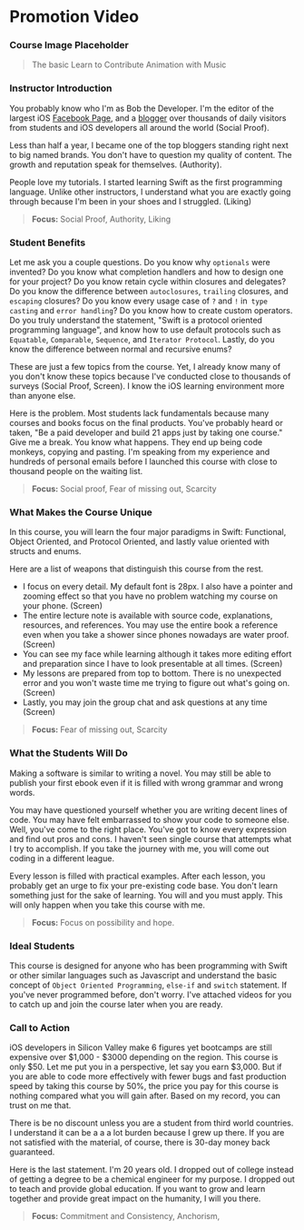 # Promotion Video

### Course Image Placeholder
> The basic Learn to Contribute Animation with Music

### Instructor Introduction
You probably know who I'm as Bob the Developer. I'm the editor of the largest iOS [Facebook Page](https://www.facebook.com/apple.ios.developers), and a [blogger](https://blog.bobthedeveloper.io) over thousands of daily visitors from students and iOS developers all around the world (Social Proof).

Less than half a year, I became one of the top bloggers standing right next to big named brands. You don't have to question my quality of content. The growth and reputation speak for themselves. (Authority).

People love my tutorials. I started learning Swift as the first programming language. Unlike other instructors, I understand what you are exactly going through because I'm been in your shoes and I struggled. (Liking)

> **Focus:** Social Proof, Authority, Liking

### Student Benefits
Let me ask you a couple questions. Do you know why `optionals` were invented? Do you know what completion handlers and how to design one for your project? Do you know retain cycle within closures and delegates? Do you know the difference between `autoclosures`, `trailing` closures, and `escaping` closures? Do you know every usage case of `?` and `!` in` type casting` and `error handling`? Do you know how to create custom operators. Do you truly understand the statement, "Swift is a protocol oriented programming language", and know how to use default protocols such as `Equatable`, `Comparable`, `Sequence`, and `Iterator Protocol`. Lastly, do you know the difference between normal and recursive enums?

These are just a few topics from the course. Yet, I already know many of you don't know these topics because I've conducted close to thousands of surveys (Social Proof, Screen). I know the iOS learning environment more than anyone else.

Here is the problem. Most students lack fundamentals because many courses and books focus on the final products. You've probably heard or taken, "Be a paid developer and build 21 apps just by taking one course." Give me a break. You know what happens. They end up being code monkeys, copying and pasting. I'm speaking from my experience and hundreds of personal emails before I launched this course with close to thousand people on the waiting list.  

> **Focus:** Social proof, Fear of missing out, Scarcity

### What Makes the Course Unique
In this course, you will learn the four major paradigms in Swift: Functional, Object Oriented, and Protocol Oriented, and lastly value oriented with structs and enums.

Here are a list of weapons that distinguish this course from the rest.

- I focus on every detail. My default font is 28px. I also have a pointer and zooming effect so that you have no problem watching my course on your phone. (Screen)
- The entire lecture note is available with source code, explanations, resources, and references. You may use the entire book a reference even when you take a shower since phones nowadays are water proof. (Screen)
- You can see my face while learning although it takes more editing effort and preparation since I have to look presentable at all times. (Screen)
- My lessons are prepared from top to bottom. There is no unexpected error and you won't waste time me trying to figure out what's going on. (Screen)
- Lastly, you may join the group chat and ask questions at any time (Screen)

> **Focus:** Fear of missing out, Scarcity

### What the Students Will Do
Making a software is similar to writing a novel. You may still be able to publish your first ebook even if it is filled with wrong grammar and wrong words.

You may have questioned yourself whether you are writing decent lines of code. You may have felt embarrassed to show your code to someone else. Well, you've come to the right place. You've got to know every expression and find out pros and cons. I haven't seen single course that attempts what I try to accomplish. If you take the journey with me, you will come out coding in a different league.

Every lesson is filled with practical examples. After each lesson, you probably get an urge to fix your pre-existing code base. You don't learn something just for the sake of learning. You will and you must apply. This will only happen when you take this course with me.

 >**Focus:**  Focus on possibility and hope.

### Ideal Students
This course is designed for anyone who has been programming with Swift or other similar languages such as Javascript and understand the basic concept of `Object Oriented Programming`, `else-if` and `switch` statement. If you've never programmed before, don't worry. I've attached  videos for you to catch up and join the course later when you are ready.

### Call to Action
iOS developers in Silicon Valley make 6 figures yet bootcamps are still expensive over $1,000 - $3000 depending on the region. This course is only $50. Let me put you in a perspective, let say you earn $3,000. But if you are able to code more effectively with fewer bugs and fast production speed by taking this course by 50%, the price you pay for this course is nothing compared what you will gain after. Based on my record, you can trust on me that.

There is be no discount unless you are a student from third world countries.  I understand it can be a a a lot burden because I grew up there. If you are not satisfied with the material, of course, there is 30-day money back guaranteed.

Here is the last statement. I'm 20 years old. I dropped out of college instead of  getting a degree to be a chemical engineer for my purpose. I dropped out to teach and provide global education. If you want to grow and learn together and provide great impact on the humanity, I will you there.

>**Focus:**  Commitment and Consistency, Anchorism,
